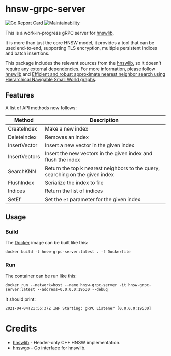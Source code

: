 # hnsw-grpc-server

[![Go Report Card](https://goreportcard.com/badge/github.com/SpecializedGeneralist/hnsw-grpc-server)](https://goreportcard.com/report/github.com/SpecializedGeneralist/hnsw-grpc-server)
[![Maintainability](https://api.codeclimate.com/v1/badges/7b5c7fd17aada5ad4016/maintainability)](https://codeclimate.com/github/SpecializedGeneralist/hnsw-grpc-server/maintainability)

This is a work-in-progress gRPC server for [hnswlib](https://github.com/nmslib/hnswlib). 

It is more than just the core HNSW model, it provides a tool that can be used end-to-end, supporting TLS encryption, multiple persistent indices and batch insertions.

This package includes the relevant sources from the [hnswlib](https://github.com/nmslib/hnswlib), so it doesn't require any external dependencies. For more information, please follow [hnswlib](https://github.com/nmslib/hnswlib) and [Efficient and robust approximate nearest neighbor search using Hierarchical Navigable Small World graphs](https://arxiv.org/abs/1603.09320).

## Features

A list of API methods now follows:

| Method | Description | 
| -------------- | --------- |
| CreateIndex | Make a new index |
| DeleteIndex | Removes an index |
| InsertVector | Insert a new vector in the given index |
| InsertVectors | Insert the new vectors in the given index and flush the index |
| SearchKNN | Return the top k nearest neighbors to the query, searching on the given index |
| FlushIndex | Serialize the index to file |
| Indices | Return the list of indices |
| SetEf | Set the `ef` parameter for the given index |


## Usage

### Build

The [Docker](https://www.docker.com/) image can be built like this:

```console
docker build -t hnsw-grpc-server:latest . -f Dockerfile
```

### Run

The container can be run like this:

```console
docker run --network=host --name hnsw-grpc-server -it hnsw-grpc-server:latest --address=0.0.0.0:19530 --debug
```

It should print:

```console
2021-04-04T21:55:37Z INF Starting: gRPC Listener [0.0.0.0:19530]
```

# Credits

- [hnswlib](https://github.com/nmslib/hnswlib) - Header-only C++ HNSW implementation.
- [hnswgo](https://github.com/evan176/hnswgo) - Go interface for hnswlib.
